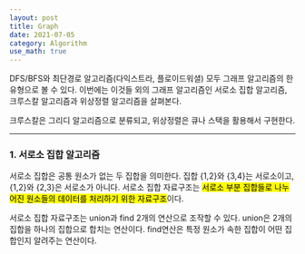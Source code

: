 ```yaml
---
layout: post
title: Graph
date: 2021-07-05
category: Algorithm
use_math: true
---
```


DFS/BFS와 최단경로 알고리즘(다익스트라, 플로이드워셜) 모두 그래프 알고리즘의 한 유형으로 볼 수 있다. 이번에는 이것들 외의 그래프 알고리즘인 서로소 집합 알고리즘, 크루스칼 알고리즘과 위상정렬 알고리즘을 살펴본다.

크루스칼은 그리디 알고리즘으로 분류되고, 위상정렬은 큐나 스택을 활용해서 구현한다.

---

### 1. 서로소 집합 알고리즘

서로소 집합은 공통 원소가 없는 두 집합을 의미한다. 집합 {1,2}와 {3,4}는 서로소이고, {1,2}와 {2,3}은 서로소가 아니다. 서로소 집합 자료구조는 <mark>서로소 부분 집합들로 나누어진 원소들의 데이터를 처리하기 위한 자료구조</mark>이다. 

서로소 집합 자료구조는 union과 find 2개의 연산으로 조작할 수 있다. union은 2개의 집합을 하나의 집합으로 합치는 연산이다. find연산은 특정 원소가 속한 집합이 어떤 집합인지 알려주는 연산이다.

####
